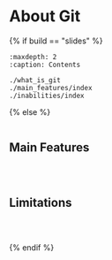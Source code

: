 # About Git

{% if build == "slides" %}
<!-- BUILDING THE SLIDES -->
```{toctree}
:maxdepth: 2
:caption: Contents

./what_is_git
./main_features/index
./inabilities/index
```
{% else %}
<!-- BUILDING THE PAGES -->
```{include} ./what_is_git.md
```
## Main Features
```{include} ./main_features/tracking.md
```
```{include} ./main_features/propagation.md
```
```{include} ./main_features/changes.md
```
## Limitations
```{include} ./inabilities/sync.md
```
```{include} ./inabilities/consistency.md
```
```{include} ./inabilities/tracking.md
```
{% endif %}



